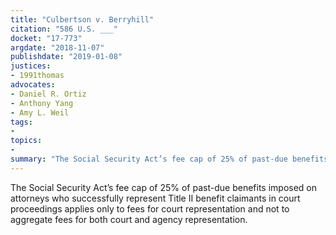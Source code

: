 ```yaml
---
title: "Culbertson v. Berryhill"
citation: "586 U.S. ___"
docket: "17-773"
argdate: "2018-11-07"
publishdate: "2019-01-08"
justices:
- 1991thomas
advocates:
- Daniel R. Ortiz
- Anthony Yang
- Amy L. Weil
tags:
- 
topics:
- 
summary: "The Social Security Act’s fee cap of 25% of past-due benefits imposed on attorneys who successfully represent Title II benefit claimants in court proceedings applies only to fees for court representation and not to aggregate fees for both court and agency representation."
---
```

The Social Security Act’s fee cap of 25% of past-due benefits imposed on attorneys who successfully represent Title II benefit claimants in court proceedings applies only to fees for court representation and not to aggregate fees for both court and agency representation.